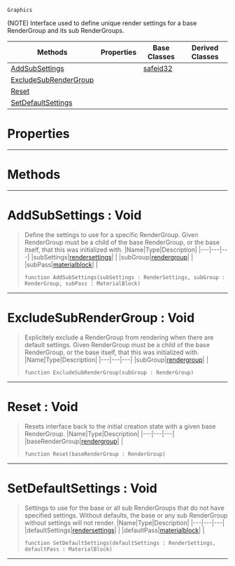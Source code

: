  `Graphics`

(NOTE) Interface used to define unique render settings for a base RenderGroup and its sub RenderGroups.

|Methods|Properties|Base Classes|Derived Classes|
|---|---|---|---|
|[ AddSubSettings](https://plasmaengine.github.io/PlasmaDocs/Plasma1/C++/code_reference/class_reference/subrendergrouppass.markdown#addsubsettings-void)| |[safeid32](https://plasmaengine.github.io/PlasmaDocs/Plasma1/C++/code_reference/class_reference/safeid32.markdown)| |
|[ ExcludeSubRenderGroup](https://plasmaengine.github.io/PlasmaDocs/Plasma1/C++/code_reference/class_reference/subrendergrouppass.markdown#excludesubrendergroup-vo)| | | |
|[ Reset](https://plasmaengine.github.io/PlasmaDocs/Plasma1/C++/code_reference/class_reference/subrendergrouppass.markdown#reset-void)| | | |
|[ SetDefaultSettings](https://plasmaengine.github.io/PlasmaDocs/Plasma1/C++/code_reference/class_reference/subrendergrouppass.markdown#setdefaultsettings-void)| | | |


 #  Properties


---  
 #  Methods


---  
 #  AddSubSettings : Void

> Define the settings to use for a specific RenderGroup. Given RenderGroup must be a child of the base RenderGroup, or the base itself, that this was initialized with.
> |Name|Type|Description|
> |---|---|---|
> |subSettings|[rendersettings](https://plasmaengine.github.io/PlasmaDocs/Plasma1/C++/code_reference/class_reference/rendersettings.markdown)| |
> |subGroup|[rendergroup](https://plasmaengine.github.io/PlasmaDocs/Plasma1/C++/code_reference/class_reference/rendergroup.markdown)| |
> |subPass|[materialblock](https://plasmaengine.github.io/PlasmaDocs/Plasma1/C++/code_reference/class_reference/materialblock.markdown)| |
> ``` lang=cpp, name=Lightning
> function AddSubSettings(subSettings : RenderSettings, subGroup : RenderGroup, subPass : MaterialBlock)
> ``` 


---  
 #  ExcludeSubRenderGroup : Void

> Explicitely exclude a RenderGroup from rendering when there are default settings. Given RenderGroup must be a child of the base RenderGroup, or the base itself, that this was initialized with.
> |Name|Type|Description|
> |---|---|---|
> |subGroup|[rendergroup](https://plasmaengine.github.io/PlasmaDocs/Plasma1/C++/code_reference/class_reference/rendergroup.markdown)| |
> ``` lang=cpp, name=Lightning
> function ExcludeSubRenderGroup(subGroup : RenderGroup)
> ``` 


---  
 #  Reset : Void

> Resets interface back to the initial creation state with a given base RenderGroup.
> |Name|Type|Description|
> |---|---|---|
> |baseRenderGroup|[rendergroup](https://plasmaengine.github.io/PlasmaDocs/Plasma1/C++/code_reference/class_reference/rendergroup.markdown)| |
> ``` lang=cpp, name=Lightning
> function Reset(baseRenderGroup : RenderGroup)
> ``` 


---  
 #  SetDefaultSettings : Void

> Settings to use for the base or all sub RenderGroups that do not have specified settings. Without defaults, the base or any sub RenderGroup without settings will not render.
> |Name|Type|Description|
> |---|---|---|
> |defaultSettings|[rendersettings](https://plasmaengine.github.io/PlasmaDocs/Plasma1/C++/code_reference/class_reference/rendersettings.markdown)| |
> |defaultPass|[materialblock](https://plasmaengine.github.io/PlasmaDocs/Plasma1/C++/code_reference/class_reference/materialblock.markdown)| |
> ``` lang=cpp, name=Lightning
> function SetDefaultSettings(defaultSettings : RenderSettings, defaultPass : MaterialBlock)
> ``` 


---  
 

 